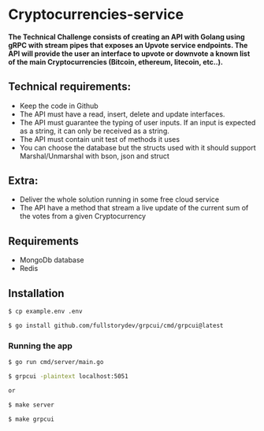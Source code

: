 # Cryptocurrencies-service

#### The Technical Challenge consists of creating an API with Golang using gRPC with stream pipes that exposes an Upvote service endpoints. The API will provide the user an interface to upvote or downvote a known list of the main Cryptocurrencies (Bitcoin, ethereum, litecoin, etc..).

## Technical requirements:

* Keep the code in Github
* The API must have a read, insert, delete and update interfaces.
* The API must guarantee the typing of user inputs. If an input is expected as a string, it can only be received as a
  string.
* The API must contain unit test of methods it uses
* You can choose the database but the structs used with it should support Marshal/Unmarshal with bson, json and struct

## Extra:

* Deliver the whole solution running in some free cloud service
* The API have a method that stream a live update of the current sum of the votes from a given Cryptocurrency

## Requirements

* MongoDb database
* Redis 

## Installation

```bash
$ cp example.env .env

$ go install github.com/fullstorydev/grpcui/cmd/grpcui@latest
```

### Running the app

```bash
$ go run cmd/server/main.go

$ grpcui -plaintext localhost:5051

or

$ make server

$ make grpcui 
```